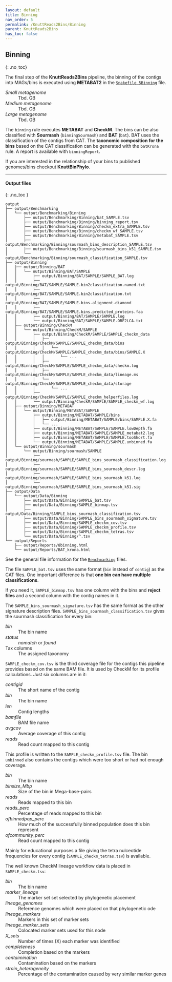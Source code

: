```yaml
---
layout: default
title: Binning
nav_order: 5
permalink: /KnuttReads2Bins/Binning
parent: KnuttReads2Bins
has_toc: false
---
```

## Binning
{: .no_toc}

The final step of the **KnuttReads2Bins** pipeline, the binning of the contigs into MAGs/bins is executed using **METABAT2** in the [`Snakefile_5Binning`](https://github.com/KnuttPipeline/KnuttReads2Bins/blob/master/Snakefile_5Binning) file.

<dl>
  <dt><em>Small metagenome</em></dt>
  <dd>Tbd. GB</dd>
  <dt><em>Medium metagenome</em></dt>
  <dd>Tbd. GB</dd>
  <dt><em>Large metagenome</em></dt>
  <dd>Tbd. GB</dd>
</dl>

The `binning` rule executes **METABAT** and **CheckM**. The bins can be also classified with **Sourmash** (`binningSourmash`) and **BAT** (`bat`). BAT uses the classification of the contigs from CAT. The **taxonomic composition for the bins** based on the CAT classification can be generated with the `batKrona` rule.
A report is available with `binningReport`.

If you are interested in the relationship of your bins to published genomes/bins checkout **KnuttBinPhylo**.

---

#### Output files
{: .no_toc }

``` tree
output
├── output/Benchmarking
│   └── output/Benchmarking/Binning
│       ├── output/Benchmarking/Binning/bat_SAMPLE.tsv
│       ├── output/Benchmarking/Binning/binning_report.tsv
│       ├── output/Benchmarking/Binning/checkm_extra_SAMPLE.tsv
│       ├── output/Benchmarking/Binning/checkm_wf_SAMPLE.tsv
│       ├── output/Benchmarking/Binning/metabat_SAMPLE.tsv
│       ├── output/Benchmarking/Binning/sourmash_bins_description_SAMPLE.tsv
│       ├── output/Benchmarking/Binning/sourmash_bins_k51_SAMPLE.tsv
│       └── output/Benchmarking/Binning/sourmash_classification_SAMPLE.tsv
├── output/Binning
│   ├── output/Binning/BAT
│   │   └── output/Binning/BAT/SAMPLE
│   │       ├── output/Binning/BAT/SAMPLE/SAMPLE_BAT.log
│   │       ├── output/Binning/BAT/SAMPLE/SAMPLE.bin2classification.named.txt
│   │       ├── output/Binning/BAT/SAMPLE/SAMPLE.bin2classification.txt
│   │       ├── output/Binning/BAT/SAMPLE/SAMPLE.bins.alignment.diamond
│   │       ├── output/Binning/BAT/SAMPLE/SAMPLE.bins.predicted_proteins.faa
│   │       ├── output/Binning/BAT/SAMPLE/SAMPLE.log
│   │       └── output/Binning/BAT/SAMPLE/SAMPLE.ORF2LCA.txt
│   ├── output/Binning/CheckM
│   │   └── output/Binning/CheckM/SAMPLE
│   │       ├── output/Binning/CheckM/SAMPLE/SAMPLE_checkm_data
│   │       │   ├── output/Binning/CheckM/SAMPLE/SAMPLE_checkm_data/bins
│   │       │   │   └── output/Binning/CheckM/SAMPLE/SAMPLE_checkm_data/bins/SAMPLE.X
│   │       │   │       └── ...
│   │       │   ├── output/Binning/CheckM/SAMPLE/SAMPLE_checkm_data/checkm.log
│   │       │   ├── output/Binning/CheckM/SAMPLE/SAMPLE_checkm_data/lineage.ms
│   │       │   └── output/Binning/CheckM/SAMPLE/SAMPLE_checkm_data/storage
│   │       │       └── ...
│   │       ├── output/Binning/CheckM/SAMPLE/SAMPLE_checkm_helperfiles.log
│   │       └── output/Binning/CheckM/SAMPLE/SAMPLE_checkm_wf.log
│   ├── output/Binning/METABAT
│   │   └── output/Binning/METABAT/SAMPLE
│   │       ├── output/Binning/METABAT/SAMPLE/bins
│   │       │   ├── output/Binning/METABAT/SAMPLE/bins/SAMPLE.X.fa
│   │       │   └── ...
│   │       ├── output/Binning/METABAT/SAMPLE/SAMPLE.lowDepth.fa
│   │       ├── output/Binning/METABAT/SAMPLE/SAMPLE_metabat2.log
│   │       ├── output/Binning/METABAT/SAMPLE/SAMPLE.tooShort.fa
│   │       └── output/Binning/METABAT/SAMPLE/SAMPLE.unbinned.fa
│   └── output/Binning/sourmash
│       └── output/Binning/sourmash/SAMPLE
│           ├── output/Binning/sourmash/SAMPLE/SAMPLE_bins_sourmash_classification.log
│           ├── output/Binning/sourmash/SAMPLE/SAMPLE_bins_sourmash_descr.log
│           ├── output/Binning/sourmash/SAMPLE/SAMPLE_bins_sourmash_k51.log
│           └── output/Binning/sourmash/SAMPLE/SAMPLE_bins_sourmash_k51.sig
├── output/Data
│   └── output/Data/Binning
│       ├── output/Data/Binning/SAMPLE_bat.tsv
│       ├── output/Data/Binning/SAMPLE_binmap.tsv
│       ├── output/Data/Binning/SAMPLE_bins_sourmash_classification.tsv
│       ├── output/Data/Binning/SAMPLE_bins_sourmash_signature.tsv
│       ├── output/Data/Binning/SAMPLE_checkm_cov.tsv
│       ├── output/Data/Binning/SAMPLE_checkm_profile.tsv
│       ├── output/Data/Binning/SAMPLE_checkm_tetras.tsv
│       └── output/Data/Binning/^.tsv
└── output/Reports
    ├── output/Reports/8binning.html
    └── output/Reports/BAT_krona.html
```

See the general file information for the [`Benchmarking`](/shared_files#benchmark-files) files.

The file `SAMPLE_bat.tsv` uses the same format (`bin` instead of `contig`) as the CAT files. One important difference is that **one bin can have multiple classifications**.

If you need it, `SAMPLE_binmap.tsv` has one column with the bins and **reject files** and a second column with the contig names in it.

The `SAMPLE_bins_sourmash_signature.tsv` has the same format as the other signature description files. `SAMPLE_bins_sourmash_classification.tsv` gives the sourmash classification for every bin:

<dl>
  <dt><em>bin</em></dt>
  <dd>The bin name</dd>
  <dt><em>status</em></dt>
  <dd><em>nomatch</em> or <em>found</em></dd>
  <dt>Tax columns</dt>
  <dd>The assigned taxonomy</dd>
</dl>

`SAMPLE_checkm_cov.tsv` is the third coverage file for the contigs this pipeline provides based on the same BAM file. It is used by CheckM for its profile calculations. Just six columns are in it:

<dl>
  <dt><em>contigid</em></dt>
  <dd>The short name of the contig</dd>
  <dt><em>bin</em></dt>
  <dd>The bin name</dd>
  <dt><em>len</em></dt>
  <dd>Contig lengths</dd>
  <dt><em>bamfile</em></dt>
  <dd>BAM file name</dd>
  <dt><em>avgcov</em></dt>
  <dd>Average coverage of this contig</dd>
  <dt><em>reads</em></dt>
  <dd>Read count mapped to this contig</dd>
</dl>

This profile is written to the `SAMPLE_checkm_profile.tsv` file. The bin `unbinned` also contains the contigs which were too short or had not enough coverage.

<dl>
  <dt><em>bin</em></dt>
  <dd>The bin name</dd>
  <dt><em>binsize_Mbp</em></dt>
  <dd>Size of the bin in Mega-base-pairs</dd>
  <dt><em>reads</em></dt>
  <dd>Reads mapped to this bin</dd>
  <dt><em>reads_perc</em></dt>
  <dd>Percentage of reads mapped to this bin</dd>
  <dt><em>ofbinnedpop_perc</em></dt>
  <dd>How much of the successfully binned population does this bin represent</dd>
  <dt><em>ofcommunity_perc</em></dt>
  <dd>Read count mapped to this contig</dd>
</dl>

Mainly for educational purposes a file giving the tetra nulceotide frequencies for every contig (`SAMPLE_checkm_tetras.tsv`) is available.

The well known CheckM lineage workflow data is placed in `SAMPLE_checkm.tsv`:

<dl>
  <dt><em>bin</em></dt>
  <dd>The bin name</dd>
  <dt><em>marker_lineage</em></dt>
  <dd>The marker set set selected by phylogenetic placement</dd>
  <dt><em>lineage_genomes</em></dt>
  <dd>Reference genomes which were placed on that phylogenetic ode</dd>
  <dt><em>lineage_markers</em></dt>
  <dd>Markers in this set of marker sets</dd>
  <dt><em>lineage_marker_sets</em></dt>
  <dd>Colocated marker sets used for this node</dd>
  <dt><em>X_sets</em></dt>
  <dd>Number of times (X) each marker was identified</dd>
  <dt><em>completeness</em></dt>
  <dd>Completion based on the markers</dd>
  <dt><em>contaimination</em></dt>
  <dd>Contamination based on the markers</dd>
  <dt><em>strain_heterogeneity</em></dt>
  <dd>Percentage of the contamination caused by very similar marker genes</dd>
</dl>
